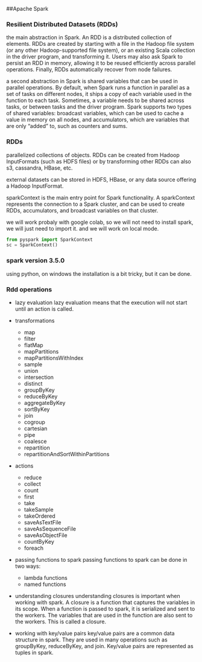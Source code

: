 

##Apache Spark

### Resilient Distributed Datasets (RDDs)
the main abstraction in Spark. An RDD is a distributed collection of elements. RDDs are created by starting with a file in the Hadoop file system (or any other Hadoop-supported file system), or an existing Scala collection in the driver program, and transforming it. Users may also ask Spark to persist an RDD in memory, allowing it to be reused efficiently across parallel operations. Finally, RDDs automatically recover from node failures.

a second abstraction in Spark is shared variables that can be used in parallel operations. By default, when Spark runs a function in parallel as a set of tasks on different nodes, it ships a copy of each variable used in the function to each task. Sometimes, a variable needs to be shared across tasks, or between tasks and the driver program. Spark supports two types of shared variables: broadcast variables, which can be used to cache a value in memory on all nodes, and accumulators, which are variables that are only “added” to, such as counters and sums.

### RDDs
parallelized collections of objects. RDDs can be created from Hadoop InputFormats (such as HDFS files) or by transforming other RDDs can also s3, cassandra, HBase, etc.

external datasets can be stored in HDFS, HBase, or any data source offering a Hadoop InputFormat.

sparkContext is the main entry point for Spark functionality. A sparkContext represents the connection to a Spark cluster, and can be used to create RDDs, accumulators, and broadcast variables on that cluster.

we will work probaly with google colab, so we will not need to install spark, we will just need to import it.
and we will work on local mode.

```python
from pyspark import SparkContext
sc = SparkContext()
```

### spark version 3.5.0
using python, on windows the installation is a bit tricky, but it can be done.

### Rdd operations
- lazy evaluation
  lazy evaluation means that the execution will not start until an action is called.

- transformations
    - map
    - filter
    - flatMap
    - mapPartitions
    - mapPartitionsWithIndex
    - sample
    - union
    - intersection
    - distinct
    - groupByKey
    - reduceByKey
    - aggregateByKey
    - sortByKey
    - join
    - cogroup
    - cartesian
    - pipe
    - coalesce
    - repartition
    - repartitionAndSortWithinPartitions
- actions
    - reduce
    - collect
    - count
    - first
    - take
    - takeSample
    - takeOrdered
    - saveAsTextFile
    - saveAsSequenceFile
    - saveAsObjectFile
    - countByKey
    - foreach
- passing functions to spark
    passing functions to spark can be done in two ways:
    - lambda functions
    - named functions

- understanding closures
    understanding closures is important when working with spark. A closure is a function that captures the variables in its scope. When a function is passed to spark, it is serialized and sent to the workers. The variables that are used in the function are also sent to the workers. This is called a closure.

- working with key/value pairs
    key/value pairs are a common data structure in spark. They are used in many operations such as groupByKey, reduceByKey, and join. Key/value pairs are represented as tuples in spark.